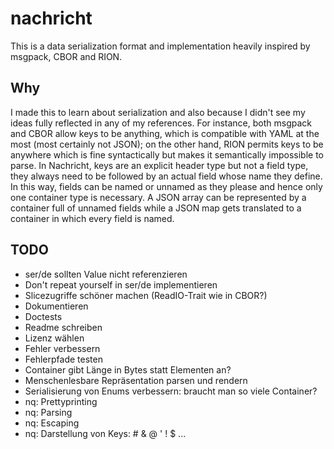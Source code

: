 # nachricht

This is a data serialization format and implementation heavily inspired by msgpack, CBOR and RION.

## Why

I made this to learn about serialization and also because I didn't see my ideas fully reflected in any of my references.
For instance, both msgpack and CBOR allow keys to be anything, which is compatible with YAML at the most (most certainly
not JSON); on the other hand, RION permits keys to be anywhere which is fine syntactically but makes it semantically
impossible to parse. In Nachricht, keys are an explicit header type but not a field type, they always need to be
followed by an actual field whose name they define. In this way, fields can be named or unnamed as they please and hence
only one container type is necessary. A JSON array can be represented by a container full of unnamed fields while a JSON
map gets translated to a container in which every field is named.

## TODO

* ser/de sollten Value nicht referenzieren
* Don't repeat yourself in ser/de implementieren
* Slicezugriffe schöner machen (ReadIO-Trait wie in CBOR?)
* Dokumentieren
* Doctests
* Readme schreiben
* Lizenz wählen
* Fehler verbessern
* Fehlerpfade testen
* Container gibt Länge in Bytes statt Elementen an?
* Menschenlesbare Repräsentation parsen und rendern
* Serialisierung von Enums verbessern: braucht man so viele Container?
* nq: Prettyprinting
* nq: Parsing
* nq: Escaping
* nq: Darstellung von Keys: # & @ ' ! $ ...
